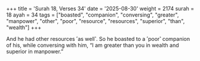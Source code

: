 +++
title = 'Surah 18, Verses 34'
date = '2025-08-30'
weight = 2174
surah = 18
ayah = 34
tags = ["boasted", "companion", "conversing", "greater", "manpower", "other", "poor", "resource", "resources", "superior", "than", "wealth"]
+++

And he had other resources ˹as well˺. So he boasted to a ˹poor˺ companion of his, while conversing with him, “I am greater than you in wealth and superior in manpower.”